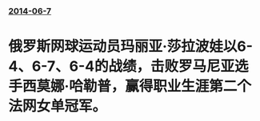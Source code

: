 ### [2014-06-7](/news/2014/06/7/index.md)

##### 
#  俄罗斯网球运动员玛丽亚·莎拉波娃以6-4、6-7、6-4的战绩，击败罗马尼亚选手西莫娜·哈勒普，赢得职业生涯第二个法网女单冠军。




